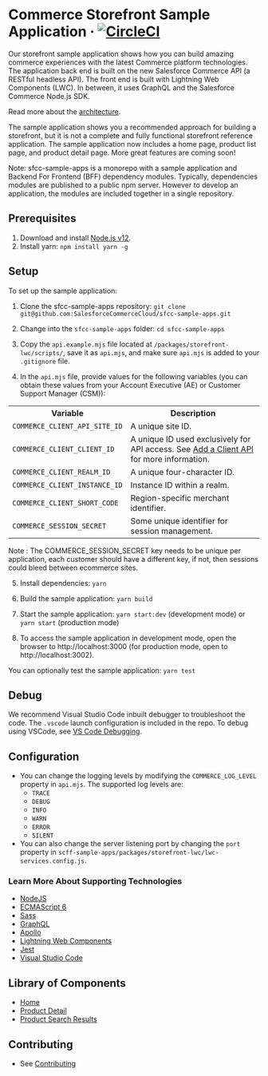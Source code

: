 # Commerce Storefront Sample Application &middot; [![CircleCI][circleci-image]][circleci-url]

Our storefront sample application shows how you can build amazing commerce experiences with the latest Commerce platform technologies. The application back end is built on the new Salesforce Commerce API (a RESTful headless API). The front end is built with Lightning Web Components (LWC). In between, it uses GraphQL and the Salesforce Commerce Node.js SDK. 

Read more about the [architecture](docs/architecture.md).

The sample application shows you a recommended approach for building a storefront, but it is not a complete and fully functional storefront reference application. The sample application now includes a home page, product list page, and product detail page. More great features are coming soon!

Note: sfcc-sample-apps is a monorepo with a sample application and Backend For Frontend (BFF) dependency modules. Typically, dependencies modules are published to a public npm server. However to develop an application, the modules are included together in a single repository.

## Prerequisites
1. Download and install [Node.js v12](https://nodejs.org/en/download/).
2. Install yarn: 
`npm install yarn -g`

## Setup

To set up the sample application:

1. Clone the sfcc-sample-apps repository:
`git clone git@github.com:SalesforceCommerceCloud/sfcc-sample-apps.git`

2. Change into the `sfcc-sample-apps` folder:
`cd sfcc-sample-apps`

3. Copy the `api.example.mjs` file located at `/packages/storefront-lwc/scripts/`, save it as `api.mjs`, and make sure `api.mjs` is added to your `.gitignore` file.

4. In the `api.mjs` file, provide values for the following variables (you can obtain these values from your Account Executive (AE) or Customer Support Manager (CSM)):
<table>
<tr><th>Variable</th><th>Description</th></tr>
<tr><td><code>COMMERCE_CLIENT_API_SITE_ID</code></td><td>A unique site ID.</td></tr>
<tr><td><code>COMMERCE_CLIENT_CLIENT_ID</code></td><td>A unique ID used exclusively for API access. See <a href="https://documentation.b2c.commercecloud.salesforce.com/DOC1/topic/com.demandware.dochelp/AccountManager/AccountManagerAddAPIClientID.html">Add a Client API</a> for more information.</td></tr>
<tr><td><code>COMMERCE_CLIENT_REALM_ID</code></td><td>A unique four-character ID.</td></tr>
<tr><td><code>COMMERCE_CLIENT_INSTANCE_ID</code></td><td>Instance ID within a realm.</td></tr>
<tr><td><code>COMMERCE_CLIENT_SHORT_CODE</code></td><td>Region-specific merchant identifier.</td></tr>
<tr><td><code>COMMERCE_SESSION_SECRET</code></td><td>Some unique identifier for session management.</td></tr>
</table>
Note : The COMMERCE_SESSION_SECRET key needs to be unique per application, each customer should have a different key, if not, then sessions could bleed between ecommerce sites. 

5. Install dependencies:
`yarn`

6. Build the sample application:
`yarn build`

7. Start the sample application:
`yarn start:dev` (development mode) or
`yarn start` (production mode)

8. To access the sample application in development mode, open the browser to http://localhost:3000 (for production mode, open to http://localhost:3002).

You can optionally test the sample application:
`yarn test`

## Debug

We recommend Visual Studio Code inbuilt debugger to troubleshoot the code. The `.vscode` launch configuration is included in the repo. To debug using VSCode, see [VS Code Debugging](https://code.visualstudio.com/docs/editor/debugging).

## Configuration
* You can change the logging levels by modifying the `COMMERCE_LOG_LEVEL` property in `api.mjs`. The supported log levels are:
    * `TRACE`
    * `DEBUG`
    * `INFO`
    * `WARN`
    * `ERROR`
    * `SILENT`
* You can also change the server listening port by changing the `port` property in `scff-sample-apps/packages/storefront-lwc/lwc-services.config.js`.

### Learn More About Supporting Technologies
* [NodeJS](https://nodejs.org/en/docs/)
* [ECMAScript 6](https://hacks.mozilla.org/category/es6-in-depth/)
* [Sass](https://sass-lang.com/guide)
* [GraphQL](https://graphql.org/learn/)
* [Apollo](https://www.apollographql.com/docs/tutorial/introduction/)
* [Lightning Web Components](https://lwc.dev/)
* [Jest](https://jestjs.io/docs/en/getting-started)
* [Visual Studio Code](https://code.visualstudio.com/docs)

## Library of Components
* [Home](https://github.com/SalesforceCommerceCloud/sfcc-sample-apps/tree/master/packages/storefront-lwc/src/modules/commerce/home)
* [Product Detail](https://github.com/SalesforceCommerceCloud/sfcc-sample-apps/tree/master/packages/storefront-lwc/src/modules/commerce/productDetail)
* [Product Search Results](https://github.com/SalesforceCommerceCloud/sfcc-sample-apps/tree/master/packages/storefront-lwc/src/modules/commerce/productSearchResults)


## Contributing

* See [Contributing](CONTRIBUTING.md)

<!-- Markdown link & img dfn's -->
[circleci-image]: https://circleci.com/gh/SalesforceCommerceCloud/sfcc-sample-apps.svg?style=shield&circle-token=f34a55a59d7dfc30402e719996edf10092780b66
[circleci-url]: https://circleci.com/gh/SalesforceCommerceCloud/sfcc-sample-apps
